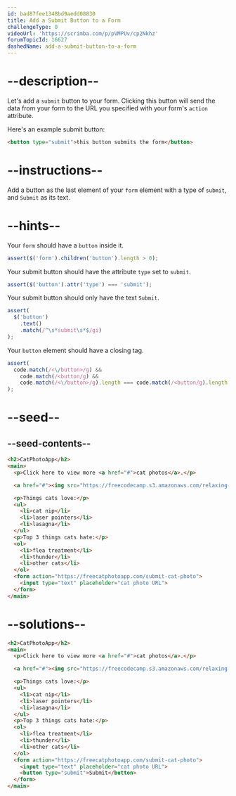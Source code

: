 ```yaml
---
id: bad87fee1348bd9aedd08830
title: Add a Submit Button to a Form
challengeType: 0
videoUrl: 'https://scrimba.com/p/pVMPUv/cp2Nkhz'
forumTopicId: 16627
dashedName: add-a-submit-button-to-a-form
---
```


# --description--

Let's add a `submit` button to your form. Clicking this button will send the data from your form to the URL you specified with your form's `action` attribute.

Here's an example submit button:

```html
<button type="submit">this button submits the form</button>
```

# --instructions--

Add a button as the last element of your `form` element with a type of `submit`, and `Submit` as its text.

# --hints--

Your `form` should have a `button` inside it.

```js
assert($('form').children('button').length > 0);
```

Your submit button should have the attribute `type` set to `submit`.

```js
assert($('button').attr('type') === 'submit');
```

Your submit button should only have the text `Submit`.

```js
assert(
  $('button')
    .text()
    .match(/^\s*submit\s*$/gi)
);
```

Your `button` element should have a closing tag.

```js
assert(
  code.match(/<\/button>/g) &&
    code.match(/<button/g) &&
    code.match(/<\/button>/g).length === code.match(/<button/g).length
);
```

# --seed--

## --seed-contents--

```html
<h2>CatPhotoApp</h2>
<main>
  <p>Click here to view more <a href="#">cat photos</a>.</p>

  <a href="#"><img src="https://freecodecamp.s3.amazonaws.com/relaxing-cat.jpg" alt="A cute orange cat lying on its back."></a>

  <p>Things cats love:</p>
  <ul>
    <li>cat nip</li>
    <li>laser pointers</li>
    <li>lasagna</li>
  </ul>
  <p>Top 3 things cats hate:</p>
  <ol>
    <li>flea treatment</li>
    <li>thunder</li>
    <li>other cats</li>
  </ol>
  <form action="https://freecatphotoapp.com/submit-cat-photo">
    <input type="text" placeholder="cat photo URL">
  </form>
</main>
```

# --solutions--

```html
<h2>CatPhotoApp</h2>
<main>
  <p>Click here to view more <a href="#">cat photos</a>.</p>

  <a href="#"><img src="https://freecodecamp.s3.amazonaws.com/relaxing-cat.jpg" alt="A cute orange cat lying on its back."></a>

  <p>Things cats love:</p>
  <ul>
    <li>cat nip</li>
    <li>laser pointers</li>
    <li>lasagna</li>
  </ul>
  <p>Top 3 things cats hate:</p>
  <ol>
    <li>flea treatment</li>
    <li>thunder</li>
    <li>other cats</li>
  </ol>
  <form action="https://freecatphotoapp.com/submit-cat-photo">
    <input type="text" placeholder="cat photo URL">
    <button type="submit">Submit</button>
  </form>
</main>
```
